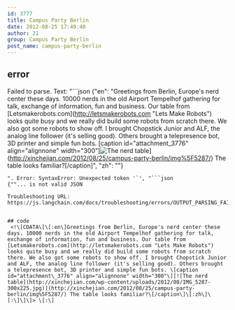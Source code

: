 ```yaml
---
id: 3777
title: Campus Party Berlin
date: 2012-08-25 17:49:40
author: 21
group: Campus Party Berlin
post_name: campus-party-berlin
---
```


## error
Failed to parse. Text: "```json
{"en": "Greetings from Berlin, Europe's nerd center these days. 10000 nerds in the old Airport Tempelhof gathering for talk, exchange of information, fun and business. Our table from [Letsmakerobots.com](http://letsmakerobots.com \"Lets Make Robots\") looks quite busy and we really did build some robots from scratch there. We also got some robots to show off. I brought Chopstick Junior and ALF, the analog line follower (it's selling good). Others brought a telepresence bot, 3D printer and simple fun bots. [caption id=\"attachment\_3776\" align=\"alignnone\" width=\"300\"]![The nerd table](http://xinchejian.com/wp-content/uploads/2012/08/IMG_5287-300x225.jpg)](http://xinchejian.com/2012/08/25/campus-party-berlin/img%5F5287/) The table looks familiar?[/caption]", "zh": ""}
```
". Error: SyntaxError: Unexpected token '`', "```json
{""... is not valid JSON

Troubleshooting URL: https://js.langchain.com/docs/troubleshooting/errors/OUTPUT_PARSING_FAILURE/


## code
 <!\[CDATA\[\[:en\]Greetings from Berlin, Europe's nerd center these days. 10000 nerds in the old Airport Tempelhof gathering for talk, exchange of information, fun and business. Our table from [Letsmakerobots.com](http://letsmakerobots.com "Lets Make Robots") looks quite busy and we really did build some robots from scratch there. We also got some robots to show off. I brought Chopstick Junior and ALF, the analog line follower (it's selling good). Others brought a telepresence bot, 3D printer and simple fun bots. \[caption id="attachment\_3776" align="alignnone" width="300"\][![The nerd table](http://xinchejian.com/wp-content/uploads/2012/08/IMG_5287-300x225.jpg)](http://xinchejian.com/2012/08/25/campus-party-berlin/img%5F5287/) The table looks familiar?\[/caption\]\[:zh\]\[:\]\]\]> \[:\]

